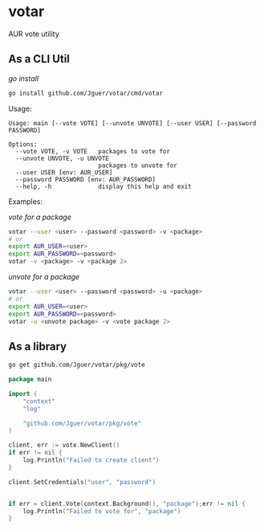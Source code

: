 # votar
AUR vote utility

## As a CLI Util

*go install*

```sh
go install github.com/Jguer/votar/cmd/votar
```

Usage:

```
Usage: main [--vote VOTE] [--unvote UNVOTE] [--user USER] [--password PASSWORD]

Options:
  --vote VOTE, -v VOTE   packages to vote for
  --unvote UNVOTE, -u UNVOTE
                         packages to unvote for
  --user USER [env: AUR_USER]
  --password PASSWORD [env: AUR_PASSWORD]
  --help, -h             display this help and exit
```

Examples:

*vote for a package*

```sh
votar --user <user> --password <password> -v <package>
# or 
export AUR_USER=<user>
export AUR_PASSWORD=<password>
votar -v <package> -v <package 2>
```

*unvote for a package*

```sh
votar --user <user> --password <password> -u <package>
# or 
export AUR_USER=<user>
export AUR_PASSWORD=<password>
votar -u <unvote package> -v <vote package 2>
```

## As a library

```sh
go get github.com/Jguer/votar/pkg/vote
```

```go
package main

import (
	"context"
	"log"

	"github.com/Jguer/votar/pkg/vote"
)

client, err := vote.NewClient()
if err != nil {
    log.Println("Failed to create client")
}

client.SetCredentials("user", "password")


if err = client.Vote(context.Background(), "package");err != nil {
    log.Println("Failed to vote for", "package")
}
```
